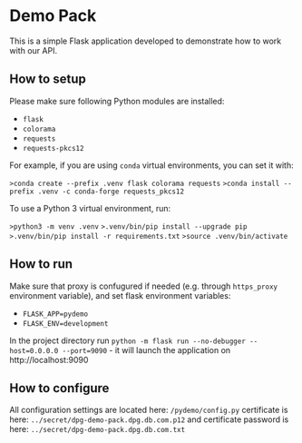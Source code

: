 # Demo Pack
This is a simple Flask application developed to demonstrate how to work with our API. 

## How to setup
Please make sure following Python modules are installed:
- `flask`
- `colorama`
- `requests`
- `requests-pkcs12`

For example, if you are using `conda` virtual environments, you can set it with:

`>conda create --prefix .venv flask colorama requests`
`>conda install --prefix .venv -c conda-forge requests_pkcs12`

To use a Python 3 virtual environment, run:

`>python3 -m venv .venv`
`>.venv/bin/pip install --upgrade pip`
`>.venv/bin/pip install -r requirements.txt`
`>source .venv/bin/activate`

## How to run

Make sure that proxy is confugured if needed (e.g. through `https_proxy` environment variable),
and set flask environment variables:
- `FLASK_APP=pydemo`
- `FLASK_ENV=development`

In the project directory run
`python -m flask run --no-debugger --host=0.0.0.0 --port=9090` -
it will launch the application on http://localhost:9090 

## How to configure
All configuration settings are located here: `/pydemo/config.py`
certificate is here: `../secret/dpg-demo-pack.dpg.db.com.p12`
and certificate password is here: `../secret/dpg-demo-pack.dpg.db.com.txt`
